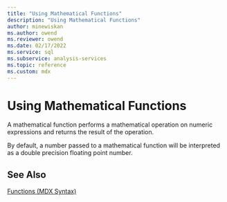 ```yaml
---
title: "Using Mathematical Functions"
description: "Using Mathematical Functions"
author: minewiskan
ms.author: owend
ms.reviewer: owend
ms.date: 02/17/2022
ms.service: sql
ms.subservice: analysis-services
ms.topic: reference
ms.custom: mdx
---
```

# Using Mathematical Functions


  A mathematical function performs a mathematical operation on numeric expressions and returns the result of the operation.  
  
 By default, a number passed to a mathematical function will be interpreted as a double precision floating point number.  
  
## See Also  
 [Functions &#40;MDX Syntax&#41;](../mdx/functions-mdx-syntax.md)  
  
  

